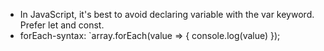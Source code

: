 - In JavaScript, it's best to avoid declaring variable with the var keyword. Prefer let and const.
- forEach-syntax: 
  `array.forEach(value => {
    console.log(value)
  });